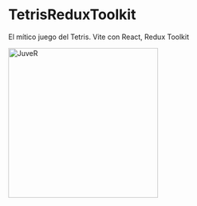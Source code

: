 # TetrisReduxToolkit

El mítico juego del Tetris. Vite con React, Redux Toolkit


<img src="https://github.com/RubenMeju/TetrisReduxToolkit/main/tetris.png?format=jpg&name=large" alt="JuveR" width="300px">
